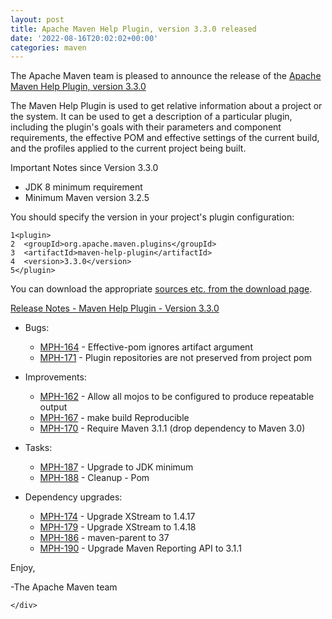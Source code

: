 ```yaml
---
layout: post
title: Apache Maven Help Plugin, version 3.3.0 released
date: '2022-08-16T20:02:02+00:00'
categories: maven
---
```

<div class="post_body"><p>The Apache Maven team is pleased to announce the release of the
<a href="https://maven.apache.org/plugins/maven-help-plugin/">Apache Maven Help Plugin, version 3.3.0</a></p>
<p>The Maven Help Plugin is used to get relative information about a project or
the system. It can be used to get a description of a particular plugin,
including the plugin's goals with their parameters and component requirements,
the effective POM and effective settings of the current build, and the profiles
applied to the current project being built.</p>
<p>Important Notes since Version 3.3.0</p>
<ul>
<li>JDK 8 minimum requirement</li>
<li>Minimum Maven version 3.2.5</li>
</ul>
<p>You should specify the version in your project's plugin configuration:</p>
<div class="highlight"><pre tabindex="0" class="chroma"><code class="language-xml" data-lang="xml"><span class="line"><span class="ln">1</span><span class="cl"><span class="nt">&lt;plugin&gt;</span>
</span></span><span class="line"><span class="ln">2</span><span class="cl">  <span class="nt">&lt;groupId&gt;</span>org.apache.maven.plugins<span class="nt">&lt;/groupId&gt;</span>
</span></span><span class="line"><span class="ln">3</span><span class="cl">  <span class="nt">&lt;artifactId&gt;</span>maven-help-plugin<span class="nt">&lt;/artifactId&gt;</span>
</span></span><span class="line"><span class="ln">4</span><span class="cl">  <span class="nt">&lt;version&gt;</span>3.3.0<span class="nt">&lt;/version&gt;</span>
</span></span><span class="line"><span class="ln">5</span><span class="cl"><span class="nt">&lt;/plugin&gt;</span>
</span></span></code></pre></div><p>You can download the appropriate <a href="https://maven.apache.org/plugins/maven-help-plugin/download.cgi">sources etc. from the download page</a>.</p>
<p><a href="https://issues.apache.org/jira/secure/ReleaseNote.jspa?projectId=12317522&amp;version=12345417">Release Notes - Maven Help Plugin - Version 3.3.0</a></p>
<ul>
<li>
<p>Bugs:</p>
<ul>
<li><a href="https://issues.apache.org/jira/browse/MPH-164">MPH-164</a> - Effective-pom ignores artifact argument</li>
<li><a href="https://issues.apache.org/jira/browse/MPH-171">MPH-171</a> - Plugin repositories are not preserved from project pom</li>
</ul>
</li>
<li>
<p>Improvements:</p>
<ul>
<li><a href="https://issues.apache.org/jira/browse/MPH-162">MPH-162</a> - Allow all mojos to be configured to produce repeatable output</li>
<li><a href="https://issues.apache.org/jira/browse/MPH-167">MPH-167</a> - make build Reproducible</li>
<li><a href="https://issues.apache.org/jira/browse/MPH-170">MPH-170</a> - Require Maven 3.1.1 (drop dependency to Maven 3.0)</li>
</ul>
</li>
<li>
<p>Tasks:</p>
<ul>
<li><a href="https://issues.apache.org/jira/browse/MPH-187">MPH-187</a> - Upgrade to JDK minimum</li>
<li><a href="https://issues.apache.org/jira/browse/MPH-188">MPH-188</a> - Cleanup - Pom</li>
</ul>
</li>
<li>
<p>Dependency upgrades:</p>
<ul>
<li><a href="https://issues.apache.org/jira/browse/MPH-174">MPH-174</a> - Upgrade XStream to 1.4.17</li>
<li><a href="https://issues.apache.org/jira/browse/MPH-179">MPH-179</a> - Upgrade XStream to 1.4.18</li>
<li><a href="https://issues.apache.org/jira/browse/MPH-186">MPH-186</a> - maven-parent to 37</li>
<li><a href="https://issues.apache.org/jira/browse/MPH-190">MPH-190</a> - Upgrade Maven Reporting API to 3.1.1</li>
</ul>
</li>
</ul>
<p>Enjoy,</p>
<p>-The Apache Maven team</p>

    </div>
